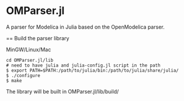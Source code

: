 # OMParser.jl

A parser for Modelica in Julia based on the OpenModelica parser.

== Build the parser library

MinGW/Linux/Mac
````
cd OMParser.jl/lib
# need to have julia and julia-config.jl script in the path
$ export PATH=$PATH:/path/to/julia/bin:/path/to/julia/share/julia/
$ ./configure 
$ make
````
The library will be built in OMParser.jl/lib/build/



